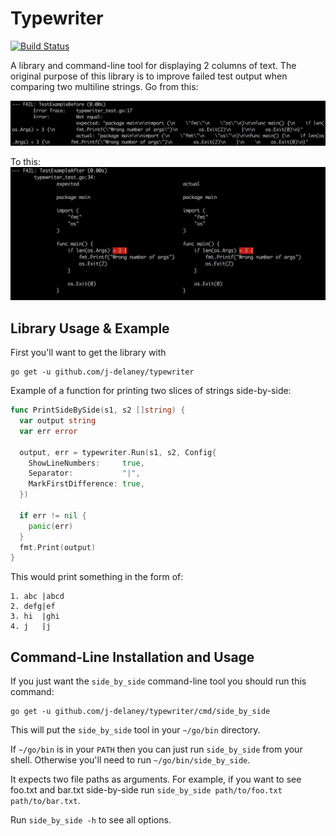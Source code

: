 # Typewriter

[![Build Status](https://travis-ci.org/j-delaney/typewriter.svg?branch=travis)](https://travis-ci.org/j-delaney/typewriter)

A library and command-line tool for displaying 2 columns of text.
The original purpose of this library is to improve failed test output when comparing two multiline strings.
Go from this:

![](/readme_imgs/before.png?raw=true "Before")

To this:
![](/readme_imgs/after.png?raw=true "After")

## Library Usage & Example

First you'll want to get the library with

```
go get -u github.com/j-delaney/typewriter
```

Example of a function for printing two slices of strings side-by-side:

```go
func PrintSideBySide(s1, s2 []string) {
  var output string
  var err error

  output, err = typewriter.Run(s1, s2, Config{
    ShowLineNumbers:     true,
    Separator:           "|",
    MarkFirstDifference: true,
  })

  if err != nil {
    panic(err)    	  
  }
  fmt.Print(output)
}
```

This would print something in the form of:

```
1. abc |abcd
2. defg|ef
3. hi  |ghi
4. j   |j
```

## Command-Line Installation and Usage

If you just want the `side_by_side` command-line tool you should run this command:

```
go get -u github.com/j-delaney/typewriter/cmd/side_by_side
```

This will put the `side_by_side` tool in your `~/go/bin` directory.

If `~/go/bin` is in your `PATH` then you can just run `side_by_side` from your shell. Otherwise you'll need to run `~/go/bin/side_by_side`.

It expects two file paths as arguments. For example, if you want to see foo.txt and bar.txt side-by-side run `side_by_side path/to/foo.txt path/to/bar.txt`.

Run `side_by_side -h` to see all options.